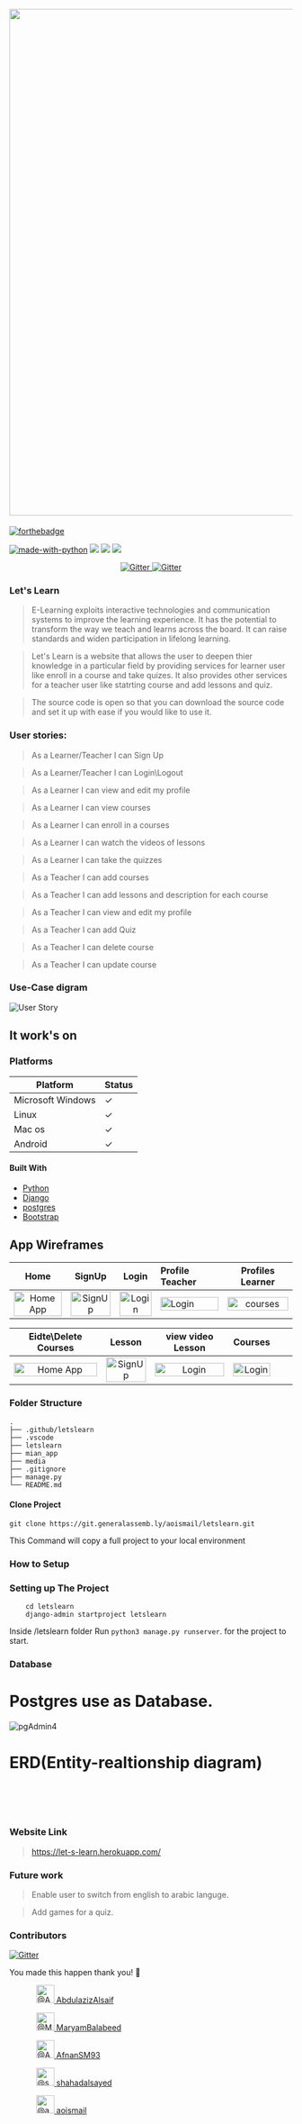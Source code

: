 <h1 align="center">
  <br>
  <a href="https://imgur.com/YF5gfE4.png"><img src="https://imgur.com/YF5gfE4.png" alt="" width="900"></a>

</h1> 



[![forthebadge](https://forthebadge.com/images/badges/built-with-love.svg)](https://forthebadge.com)

<p align="center">

[![made-with-python](https://img.shields.io/badge/Made%20with-Python-1f425f.svg)](https://www.python.org/) 
<img src="https://img.shields.io/badge/-HTML-orange">
<img src="https://img.shields.io/badge/-CSS-blue">
<img src="https://img.shields.io/badge/-Django-green">

</p>
<p align="center">
   <a href="https://badge.fury.io/js/electron-markdownify">
    <img src="https://img.shields.io/badge/Enjoy-^.^-blue.svg?style=flat-square"
         alt="Gitter">
         <a href="https://badge.fury.io/js/electron-markdownify">
    <img src="https://img.shields.io/badge/all_contributors-5-orange.svg?style=flat-square"
         alt="Gitter"> 
  </a>
</p>
  
  ### Let's Learn
  
> E-Learning exploits interactive technologies and communication systems to improve the learning experience. It has the potential to transform the way we teach and learns across the board. It can raise standards and widen participation in lifelong learning.  

> Let's Learn is a website that allows the user to deepen thier knowledge in a particular field by providing services for learner user like enroll in a course and take quizes. It also provides other services for a teacher user like statrting course and add lessons and quiz. 

> The source code is open so that you can download the source code and set it up with ease if you would like to use it.

### User stories:

> As a Learner/Teacher I can Sign Up

> As a Learner/Teacher I can Login\Logout

> As a Learner I can view and edit my profile

> As a Learner I can view courses

> As a Learner I can enroll in a courses

> As a Learner I can watch the videos of lessons

> As a Learner I can take the quizzes

> As a Teacher I can add courses

> As a Teacher I can add lessons and description for each course

> As a Teacher I can view and edit my profile

> As a Teacher I can add Quiz

> As a Teacher I can delete course

> As a Teacher I can update course

### Use-Case digram
![User Story](https://imgur.com/3ux1DNs.png)

## It work's on
### Platforms
Platform| Status
------------ | -------------
Microsoft Windows | ✓
Linux  | ✓
Mac os | ✓
Android  | ✓
#### Built With
- [Python](https://www.python.org/)
- [Django](https://www.djangoproject.com/)
- [postgres](https://www.postgresql.org/)
- [Bootstrap](https://getbootstrap.com/)
## App Wireframes
Home         |  SignUp | Login  |  Profile Teacher      |  Profiles Learner     |   
:-------------------------:|:-------------------------:|:-------------------------:|:-------------------------|:-------------------------:|
<img src="https://imgur.com/J0QUqhS.png" title="Home App   " width="100%"> |<img src="https://imgur.com/RXO2IQf.png" title="SignUp" width="100%">|<img src="https://imgur.com/jZIsbRn.png" title="Login" width="100%"> |<img src="https://imgur.com/JDfi9Zg.png" title="Login" width="100%"> |<img src="https://imgur.com/Ds5DWB7.png" title="courses" width="100%">|<img src="https://imgur.com/lVAhspK.png" title="Clinics" width="100%">

Eidte\Delete Courses| Lesson | view video Lesson | Courses|||
:-------------------------:|:-------------------------:|:-------------------------:|:-------------------------:|:-------------------------:|:-------------------------:|
<img src="https://imgur.com/hMK0DrW.png" title="Home App   " width="100%"> |<img src="https://imgur.com/z1rucE2.png" title="SignUp" width="100%">|<img src="https://imgur.com/b5LdsRr.png" title="Login" width="100%">|<img src="https://imgur.com/lVAhspK.png" title="Login" width="100%"> 
 

### Folder Structure
    .
    ├── .github/letslearn
    ├── .vscode                          
    ├── letslearn                            
    ├── mian_app                           
    ├── media
    ├── .gitignore
    ├── manage.py
    └── README.md
#### Clone Project
```shell
git clone https://git.generalassemb.ly/aoismail/letslearn.git
```

This Command  will copy a full  project  to your local  environment

### How to Setup
### Setting up The Project
```shell
    cd letslearn
    django-admin startproject letslearn
```
Inside /letslearn folder Run `python3 manage.py runserver`. for the project to start.

### Database
# Postgres use as Database.
![pgAdmin4](https://imgur.com/tiREUFK.png)

# ERD(Entity-realtionship diagram)
<h1 align="center">
  <br>
  <a href=""><img src="https://imgur.com/fGuCHRF.png" alt=""></a>
</h1>

### Website Link 
> https://let-s-learn.herokuapp.com/

### Future work

> Enable user to switch from english to arabic languge.

> Add games for a quiz.

### Contributors <p align="center">  
   <a href="https://badge.fury.io/js/electron-markdownify">
    <img src="https://img.shields.io/badge/Contributors-5-blue.svg?style=flat-square"
         alt="Gitter">
  </a>
</p>
You made this happen thank you! 🙏
<ul class="list-style-none ">
      <ul style="list-style: none;">
        <a class="mr-2" data-hovercard-type="user" data-hovercard-url="/users/AbdulazizAlsaif/hovercard" data-octo-click="hovercard-link-click" data-octo-dimensions="link_type:self" href="https://git.generalassemb.ly/AbdulazizAlsaif">
          <img class="d-block avatar-user" src="https://avatars.git.generalassemb.ly/u/33019?s=64" width="32" height="32" alt="@AbdulazizAlsaif" />
</a>          <span class="flex-self-center flex-auto min-width-0 css-truncate css-truncate-target width-fit">
            <a class="link-gray-dark no-underline flex-self-center" href="https://git.generalassemb.ly/AbdulazizAlsaif">
              <span class="text-gray">AbdulazizAlsaif</span>
</a>          </span>
      </ul>
      <ul style="list-style: none;">
        <a class="mr-2" data-hovercard-type="user" data-hovercard-url="/users/MaryamBalabeed/hovercard" data-octo-click="hovercard-link-click" data-octo-dimensions="link_type:self" href="https://git.generalassemb.ly/MaryamBalabeed">
          <img class="d-block avatar-user" src="https://avatars.git.generalassemb.ly/u/33093?s=64" width="32" height="32" alt="@MaryamBalabeed" />
</a>          <span class="flex-self-center flex-auto min-width-0 css-truncate css-truncate-target width-fit">
            <a class="link-gray-dark no-underline flex-self-center" href="https://git.generalassemb.ly/MaryamBalabeed">
              <span class="text-gray">MaryamBalabeed</span>
</a>          </span>
      </ul>
      <ul style="list-style: none;">
        <a class="mr-2" data-hovercard-type="user" data-hovercard-url="/users/AfnanSM93/hovercard" data-octo-click="hovercard-link-click" data-octo-dimensions="link_type:self" href="https://git.generalassemb.ly/AfnanSM93">
          <img class="d-block avatar-user" src="https://avatars.git.generalassemb.ly/u/32842?s=64" width="32" height="32" alt="@AfnanSM93" />
</a>          <span class="flex-self-center flex-auto min-width-0 css-truncate css-truncate-target width-fit">
            <a class="link-gray-dark no-underline flex-self-center" href="https://git.generalassemb.ly/AfnanSM93">
              <span class="text-gray">AfnanSM93</span>
</a>          </span>
      </ul>
  <ul style="list-style: none;">
        <a class="mr-2" data-hovercard-type="user" data-hovercard-url="/users/shahadalsayed/hovercard" data-octo-click="hovercard-link-click" data-octo-dimensions="link_type:self" href="https://git.generalassemb.ly/shahadalsayed">
          <img class="d-block avatar-user" src="https://avatars.git.generalassemb.ly/u/33224?s=460&u=7381ecc680a5e82f208c423f3225cc4a2e075607" width="32" height="32" alt="@shahadalsayed" />
</a>          <span class="flex-self-center flex-auto min-width-0 css-truncate css-truncate-target width-fit">
            <a class="link-gray-dark no-underline flex-self-center" href="https://git.generalassemb.ly/shahadalsayed">
              <span class="text-gray">shahadalsayed</span>
</a>          </span>
      </ul>
  <ul style="list-style: none;">
        <a class="mr-2" data-hovercard-type="user" data-hovercard-url="/users/aoismail/hovercard" data-octo-click="hovercard-link-click" data-octo-dimensions="link_type:self" href="https://git.generalassemb.ly/aoismail">
          <img class="d-block avatar-user" src="https://avatars.git.generalassemb.ly/u/32581?s=64" width="32" height="32" alt="@aoismail" />
</a>          <span class="flex-self-center flex-auto min-width-0 css-truncate css-truncate-target width-fit">
            <a class="link-gray-dark no-underline flex-self-center" href="https://git.generalassemb.ly/aoismail">
              <span class="text-gray">aoismail</span>
</a>          </span>
      </ul>
  </ul>
